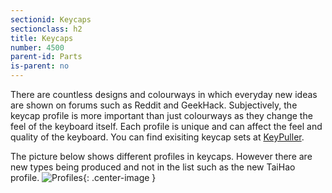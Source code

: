 ```yaml
---
sectionid: Keycaps
sectionclass: h2
title: Keycaps
number: 4500
parent-id: Parts
is-parent: no
---
```

There are countless designs and colourways in which everyday new ideas are shown on forums such as Reddit and GeekHack. 
Subjectively, the keycap profile is more important than just colourways as they change the feel of the keyboard itself. Each profile is unique and can affect the feel and quality of the keyboard. You can find exisiting keycap sets at <a href = 'http://www.keypuller.com'>KeyPuller</a>.

The picture below shows different profiles in keycaps. However there are new types being produced and not in the list such as the new TaiHao profile. 
![Profiles](https://firebasestorage.googleapis.com/v0/b/mechwiki-9ab20.appspot.com/o/keycap%20rpofiles.jpg?alt=media&token=24de86ca-b498-4475-81ac-fa686c069d96){: .center-image }